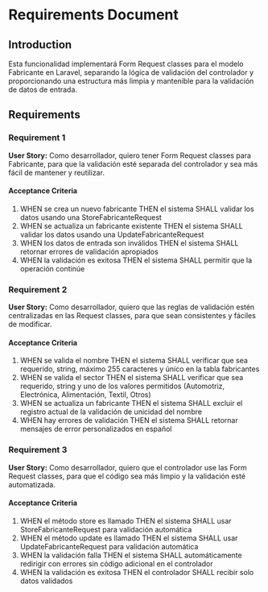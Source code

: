 # Requirements Document

## Introduction

Esta funcionalidad implementará Form Request classes para el modelo Fabricante en Laravel, separando la lógica de validación del controlador y proporcionando una estructura más limpia y mantenible para la validación de datos de entrada.

## Requirements

### Requirement 1

**User Story:** Como desarrollador, quiero tener Form Request classes para Fabricante, para que la validación esté separada del controlador y sea más fácil de mantener y reutilizar.

#### Acceptance Criteria

1. WHEN se crea un nuevo fabricante THEN el sistema SHALL validar los datos usando una StoreFabricanteRequest
2. WHEN se actualiza un fabricante existente THEN el sistema SHALL validar los datos usando una UpdateFabricanteRequest
3. WHEN los datos de entrada son inválidos THEN el sistema SHALL retornar errores de validación apropiados
4. WHEN la validación es exitosa THEN el sistema SHALL permitir que la operación continúe

### Requirement 2

**User Story:** Como desarrollador, quiero que las reglas de validación estén centralizadas en las Request classes, para que sean consistentes y fáciles de modificar.

#### Acceptance Criteria

1. WHEN se valida el nombre THEN el sistema SHALL verificar que sea requerido, string, máximo 255 caracteres y único en la tabla fabricantes
2. WHEN se valida el sector THEN el sistema SHALL verificar que sea requerido, string y uno de los valores permitidos (Automotriz, Electrónica, Alimentación, Textil, Otros)
3. WHEN se actualiza un fabricante THEN el sistema SHALL excluir el registro actual de la validación de unicidad del nombre
4. WHEN hay errores de validación THEN el sistema SHALL retornar mensajes de error personalizados en español

### Requirement 3

**User Story:** Como desarrollador, quiero que el controlador use las Form Request classes, para que el código sea más limpio y la validación esté automatizada.

#### Acceptance Criteria

1. WHEN el método store es llamado THEN el sistema SHALL usar StoreFabricanteRequest para validación automática
2. WHEN el método update es llamado THEN el sistema SHALL usar UpdateFabricanteRequest para validación automática
3. WHEN la validación falla THEN el sistema SHALL automáticamente redirigir con errores sin código adicional en el controlador
4. WHEN la validación es exitosa THEN el controlador SHALL recibir solo datos validados